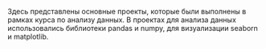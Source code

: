 Здесь представлены основные проекты, которые были выполнены в рамках курса по анализу данных. В проектах для анализа данных использовались библиотеки pandas и numpy, для визуализации seaborn и matplotlib.
